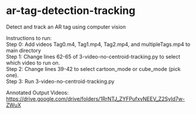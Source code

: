 # ar-tag-detection-tracking
Detect and track an AR tag using computer vision

Instructions to run:  
Step 0: Add videos Tag0.m4, Tag1.mp4, Tag2.mp4, and multipleTags.mp4 to main directory  
Step 1: Change lines 62-65 of 3-video-no-centroid-tracking.py to select which video to run on.  
Step 2: Change lines 39-42 to select cartoon_mode or cube_mode (pick one).  
Step 3: Run 3-video-no-centroid-tracking.py  
  
  Annotated Output Videos:  
  https://drive.google.com/drive/folders/1RrNTJ_ZYFPufxvNEEV_Z2SyId7w-ZWuX
